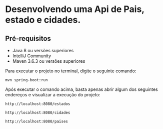 # Desenvolvendo uma Api de Pais, estado e cidades.

## Pré-requisitos
* Java 8 ou versões superiores
* IntelliJ Community
* Maven 3.6.3 ou versões superiores

Para executar o projeto no terminal, digite o seguinte comando:
```shell script
mvn spring-boot:run 
```
Após executar o comando acima, basta apenas abrir algum dos seguintes endereços e visualizar a execução do projeto:
```shell script
http://localhost:8080/estados
```
```shell script
http://localhost:8080/cidades
```
```shell script
http://localhost:8080/paises
```